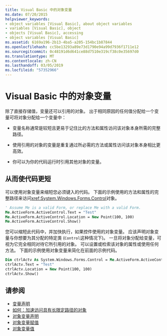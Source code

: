 ```yaml
---
title: Visual Basic 中的对象变量
ms.date: 07/20/2015
helpviewer_keywords:
- object variables [Visual Basic], about object variables
- variables [Visual Basic], object
- objects [Visual Basic], accessing
- object variables [Visual Basic]
ms.assetid: 6169a196-2b13-4ba5-a205-154bc1b87844
ms.openlocfilehash: cc5be13293a89e73d1790e94a99d7936f1711e12
ms.sourcegitcommit: 0c48191d6d641ce88d7510e319cf38c0e35697d0
ms.translationtype: MT
ms.contentlocale: zh-CN
ms.lasthandoff: 03/05/2019
ms.locfileid: "57352966"
---
```

# <a name="object-variables-in-visual-basic"></a>Visual Basic 中的对象变量

除了直接存储值，变量还可以引用的对象。 出于相同原因的任何值分配给一个变量可将对象分配给一个变量中：

- 变量名称通常是较短且更易于记住比的方法和属性访问该对象本身所需的完整路径。

- 使用引用的对象的变量是重复通过所必需的方法或属性访问该对象本身相比更高效。

- 你可以为你的代码运行时引用其他对象的变量。

## <a name="making-code-shorter"></a>从而使代码更短

可以使用对象变量来缩短您必须键入的代码。 下面的示例使用的方法和属性的完整路径来访问<xref:System.Windows.Forms.Control>对象。

```vb
' Assume Me is a valid Form, or replace Me with a valid Form.
Me.ActiveForm.ActiveControl.Text = "Test"
Me.ActiveForm.ActiveControl.Location = New Point(100, 100)
Me.ActiveForm.ActiveControl.Show()
```

您可以缩短此代码中，并加快执行，如果控件使用的对象变量。 应该声明对象变量与你想要为其分配的特定类 (`Control`这种情况下)。 一旦将对象分配给变量，可视为它完全相同对待它所引用的对象。 可以设置或检索该对象的属性或使用任何方法。 下面的示例使用对象变量来简化在前面的示例代码。

```vb
Dim ctrlActv As System.Windows.Forms.Control = Me.ActiveForm.ActiveControl
ctrlActv.Text = "Test"
ctrlActv.Location = New Point(100, 100)
ctrlActv.Show()
```

## <a name="see-also"></a>请参阅

- [变量声明](../../../../visual-basic/programming-guide/language-features/variables/variable-declaration.md)
- [如何：加速访问具有长限定路径的对象](../../../../visual-basic/programming-guide/language-features/variables/how-to-speed-up-access-to-an-object-with-a-long-qualification-path.md)
- [对象变量声明](../../../../visual-basic/programming-guide/language-features/variables/object-variable-declaration.md)
- [对象变量赋值](../../../../visual-basic/programming-guide/language-features/variables/object-variable-assignment.md)
- [对象变量值](../../../../visual-basic/programming-guide/language-features/variables/object-variable-values.md)
